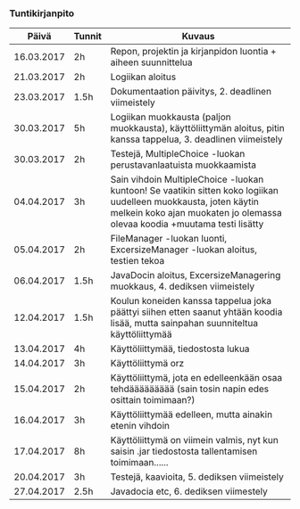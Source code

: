 ### Tuntikirjanpito
Päivä | Tunnit | Kuvaus
------------------------ | --------- | --------
16.03.2017 | 2h | Repon, projektin ja kirjanpidon luontia + aiheen suunnittelua
21.03.2017 | 2h | Logiikan aloitus
23.03.2017 | 1.5h | Dokumentaation päivitys, 2. deadlinen viimeistely
30.03.2017 | 5h | Logiikan muokkausta (paljon muokkausta), käyttöliittymän aloitus, pitin kanssa tappelua, 3. deadlinen viimeistely
30.03.2017 | 2h | Testejä, MultipleChoice -luokan perustavanlaatuista muokkaamista
04.04.2017 | 3h | Sain vihdoin MultipleChoice -luokan kuntoon! Se vaatikin sitten koko logiikan uudelleen muokkausta, joten käytin melkein koko ajan muokaten jo olemassa olevaa koodia +muutama testi lisätty
05.04.2017 | 2h | FileManager -luokan luonti, ExcersizeManager -luokan aloitus, testien tekoa
06.04.2017 | 1.5h | JavaDocin aloitus, ExcersizeManagering muokkaus, 4. dediksen viimeistely
12.04.2017 | 1.5h | Koulun koneiden kanssa tappelua joka päättyi siihen etten saanut yhtään koodia lisää, mutta sainpahan suunniteltua käyttöliittymää
13.04.2017 | 4h | Käyttöliittymää, tiedostosta lukua
14.04.2017 | 3h | Käyttöliittymä orz
15.04.2017 | 2h | Käyttöliittymä, jota en edelleenkään osaa tehdäääääääää (sain tosin napin edes osittain toimimaan?)
16.04.2017 | 3h | Käyttöliittymää edelleen, mutta ainakin etenin vihdoin
17.04.2017 | 8h | Käyttöliittymä on viimein valmis, nyt kun saisin .jar tiedostosta tallentamisen toimimaan......
20.04.2017 | 3h | Testejä, kaavioita, 5. dediksen viimeistely
27.04.2017 | 2.5h | Javadocia etc, 6. dediksen viimestely
